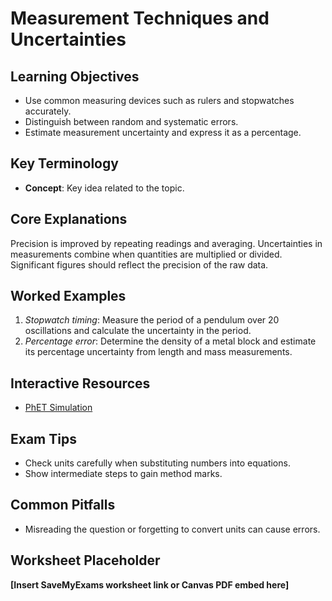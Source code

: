 # Measurement Techniques and Uncertainties

## Learning Objectives
- Use common measuring devices such as rulers and stopwatches accurately.
- Distinguish between random and systematic errors.
- Estimate measurement uncertainty and express it as a percentage.

## Key Terminology
- **Concept**: Key idea related to the topic.

## Core Explanations
Precision is improved by repeating readings and averaging. Uncertainties in measurements combine when quantities are multiplied or divided. Significant figures should reflect the precision of the raw data.

## Worked Examples
1. *Stopwatch timing*: Measure the period of a pendulum over 20 oscillations and calculate the uncertainty in the period.
2. *Percentage error*: Determine the density of a metal block and estimate its percentage uncertainty from length and mass measurements.

## Interactive Resources
- [PhET Simulation](https://phet.colorado.edu/)

## Exam Tips
- Check units carefully when substituting numbers into equations.
- Show intermediate steps to gain method marks.

## Common Pitfalls
- Misreading the question or forgetting to convert units can cause errors.

## Worksheet Placeholder
**[Insert SaveMyExams worksheet link or Canvas PDF embed here]**
